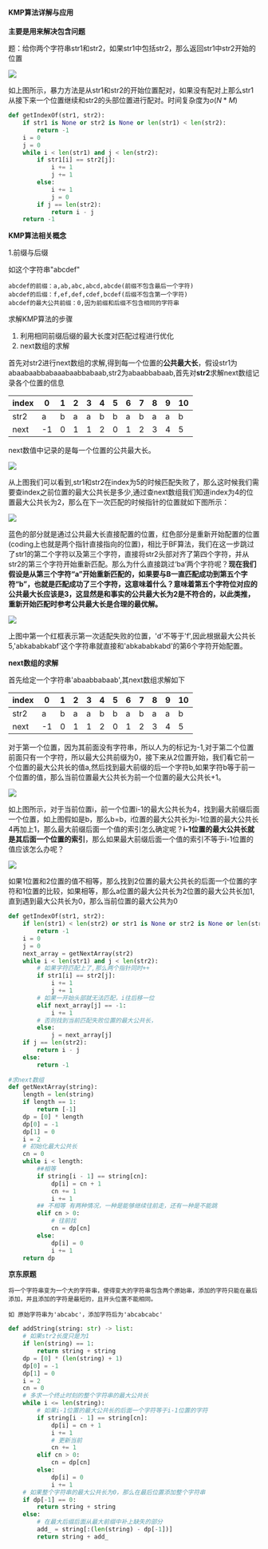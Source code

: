 #### KMP算法详解与应用

**主要是用来解决包含问题**

题：给你两个字符串str1和str2，如果str1中包括str2，那么返回str1中str2开始的位置

![](../image/kmp1.png)

如上图所示，暴力方法是从str1和str2的开始位置配对，如果没有配对上那么str1从接下来一个位置继续和str2的头部位置进行配对。时间复杂度为$o(N*M)$

```python
def getIndexOf(str1, str2):
    if str1 is None or str2 is None or len(str1) < len(str2):
        return -1
    i = 0
    j = 0
    while i < len(str1) and j < len(str2):
        if str1[i] == str2[j]:
            i += 1
            j += 1
        else:
            i += 1
            j = 0
        if j == len(str2):
            return i - j
    return -1

```



**KMP算法相关概念**

1.前缀与后缀

如这个字符串"abcdef"

``` 	
abcdef的前缀：a,ab,abc,abcd,abcde(前缀不包含最后一个字符)
abcdef的后缀：f,ef,def,cdef,bcdef(后缀不包含第一个字符)
abcdef的最大公共前缀：0,因为前缀和后缀不包含相同的字符串
```

求解KMP算法的步骤

1. 利用相同前缀后缀的最大长度对匹配过程进行优化
2. next数组的求解

首先对str2进行next数组的求解,得到每一个位置的**公共最大长**，假设str1为abaabaabbabaaabaabbabaab,str2为abaabbabaab,首先对**str2**求解next数组记录各个位置的信息

| index | 0    | 1    | 2    | 3    | 4    | 5    | 6    | 7    | 8    | 9    | 10   |
| ----- | ---- | ---- | ---- | ---- | ---- | ---- | ---- | ---- | ---- | ---- | ---- |
| str2  | a    | b    | a    | a    | b    | b    | a    | b    | a    | a    | b    |
| next  | -1   | 0    | 1    | 1    | 2    | 0    | 1    | 2    | 3    | 4    | 5    |

next数值中记录的是每一个位置的公共最大长。

![](../image/kmp1.jpg)

从上图我们可以看到,str1和str2在index为5的时候匹配失败了，那么这时候我们需要查index之前位置的最大公共长是多少,通过查next数组我们知道index为4的位置最大公共长为2，那么在下一次匹配的时候指针的位置就如下图所示：

![](../image/kmp2.jpg)

蓝色的部分就是通过公共最大长直接配置的位置，红色部分是重新开始配置的位置(coding上也就是两个指针直接指向的位置)，相比于BF算法，我们在这一步跳过了str1的第二个字符以及第三个字符，直接将str2头部对齐了第四个字符，并从str2的第三个字符开始重新匹配。那么为什么直接跳过‘ba’两个字符呢？**现在我们假设是从第三个字符“a”开始重新匹配的，如果要与B一直匹配成功到第五个字符“b”，也就是匹配成功了三个字符，这意味着什么？意味着第五个字符位对应的公共最大长应该是3，这显然是和事实的公共最大长为2是不符合的，以此类推，重新开始匹配时参考公共最大长是合理的最优解。**


![](../image/kmp3.png)

上图中第一个红框表示第一次适配失败的位置，'d'不等于'f',因此根据最大公共长5,'abkababkabf'这个字符串就直接和'abkababkabd'的第6个字符开始配置。

**next数组的求解**

首先给定一个字符串'abaabbabaab',其next数组求解如下

| index | 0    | 1    | 2    | 3    | 4    | 5    | 6    | 7    | 8    | 9    | 10   |
| ----- | ---- | ---- | ---- | ---- | ---- | ---- | ---- | ---- | ---- | ---- | ---- |
| str2  | a    | b    | a    | a    | b    | b    | a    | b    | a    | a    | b    |
| next  | -1   | 0    | 1    | 1    | 2    | 0    | 1    | 2    | 3    | 4    | 5    |

对于第一个位置，因为其前面没有字符串，所以人为的标记为-1,对于第二个位置前面只有一个字符，所以最大公共前缀为0，接下来从2位置开始，我们看它前一个位置的最大公共长的值a,然后找到最大前缀的后一个字符b,如果字符b等于前一个位置的值，那么当前位置最大公共长为前一个位置的最大公共长+1。

![](../image/kmp4.png)

如上图所示，对于当前位置i，前一个位置i-1的最大公共长为4，找到最大前缀后面一个位置，如上图假如是b，那么b=b，i位置的最大公共长为i-1位置的最大公共长4再加上1，那么最大前缀后面一个值的索引怎么确定呢？**i-1位置的最大公共长就是其后面一个位置的索引**，那么如果最大前缀后面一个值的索引不等于i-1位置的值应该怎么办呢？

![](../image/kmp5.png)

如果1位置和2位置的值不相等，那么找到2位置的最大公共长的后面一个位置的字符和1位置的比较，如果相等，那么a位置的最大公共长为2位置的最大公共长加1,直到遇到最大公共长为0，那么当前位置的最大公共为0

```python
def getIndexOf(str1, str2):
    if len(str1) < len(str2) or str1 is None or str2 is None or len(str2) < 1:
        return -1
    i = 0
    j = 0
    next_array = getNextArray(str2)
    while i < len(str1) and j < len(str2):
        # 如果字符匹配上了,那么两个指针同时++
        if str1[i] == str2[j]:
            i += 1
            j += 1
        # 如果一开始头部就无法匹配，i往后移一位
        elif next_array[j] == -1:
            i += 1
        # 否则找到当前匹配失败位置的最大公共长，
        else:
            j = next_array[j]
    if j == len(str2):
        return i - j
    else:
        return -1
    
#求next数组
def getNextArray(string):
    length = len(string)
    if length == 1:
        return [-1]
    dp = [0] * length
    dp[0] = -1
    dp[1] = 0
    i = 2
    # 初始化最大公共长
    cn = 0
    while i < length:
        ##相等
        if string[i - 1] == string[cn]:
            dp[i] = cn + 1
            cn += 1
            i += 1
        ## 不相等 有两种情况，一种是能够继续往前走，还有一种是不能跳
        elif cn > 0:
            # 往前找
            cn = dp[cn]
        else:
            dp[i] = 0
            i += 1
    return dp

```



**京东原题**

```
将一个字符串变为一个大的字符串，使得变大的字符串包含两个原始串，添加的字符只能在最后添加，并且添加的字符是最短的，且开头位置不能相同。

如 原始字符串为'abcabc'，添加字符后为'abcabcabc'
```

```python
def addString(string: str) -> list:
    # 如果str2长度只是为1
    if len(string) == 1:
        return string + string
    dp = [0] * (len(string) + 1)
    dp[0] = -1
    dp[1] = 0
    i = 2
    cn = 0
    # 多求一个终止时刻的整个字符串的最大公共长
    while i <= len(string):
        # 如果i-1位置的最大公共长的后面一个字符等于i-1位置的字符
        if string[i - 1] == string[cn]:
            dp[i] = cn + 1
            i += 1
            # 更新当前
            cn += 1
        elif cn > 0:
            cn = dp[cn]
        else:
            dp[i] = 0
            i += 1
    # 如果整个字符串的最大公共长为0，那么在最后位置添加整个字符串
    if dp[-1] == 0:
        return string + string
    else:
        # 在最大后缀后面从最大前缀中补上缺失的部分
        add_ = string[:(len(string) - dp[-1])]
        return string + add_

```





